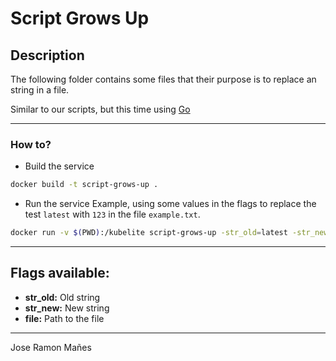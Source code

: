 # Script Grows Up

## Description

The following folder contains some files that their purpose is to replace an string in a file.

Similar to our scripts, but this time using [Go](https://go.dev/)

---

### How to?

- Build the service

```bash
docker build -t script-grows-up .
 ```

- Run the service
Example, using some values in the flags to replace the test `latest` with `123` in the file `example.txt`.

```bash
docker run -v $(PWD):/kubelite script-grows-up -str_old=latest -str_new=123 -file=example.txt; cat example.txt.new
 ```

---

## Flags available:

- **str_old:** Old string
- **str_new:** New string
- **file:** Path to the file

---

Jose Ramon Mañes